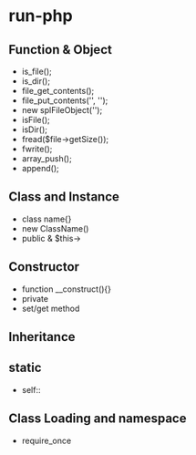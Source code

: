 # run-php

## Function & Object
- is_file();
- is_dir();
- file_get_contents();
- file_put_contents('', '');
- new splFileObject('');
- isFile();
- isDir();
- fread($file->getSize());
- fwrite();
- array_push();
- append();

## Class and Instance 
- class name{}
- new ClassName()
- public & $this->

## Constructor
- function __construct(){}
- private
- set/get method

## Inheritance
## static
- self::

## Class Loading and namespace
- require_once
